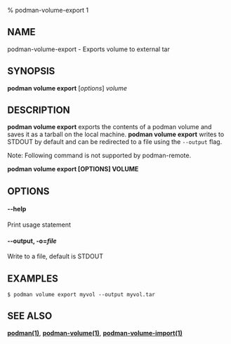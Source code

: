 % podman-volume-export 1

## NAME

podman\-volume\-export - Exports volume to external tar

## SYNOPSIS

**podman volume export** [*options*] _volume_

## DESCRIPTION

**podman volume export** exports the contents of a podman volume and saves it as a tarball
on the local machine. **podman volume export** writes to STDOUT by default and can be
redirected to a file using the `--output` flag.

Note: Following command is not supported by podman-remote.

**podman volume export [OPTIONS] VOLUME**

## OPTIONS

#### **--help**

Print usage statement

#### **--output**, **-o**=_file_

Write to a file, default is STDOUT

## EXAMPLES

```
$ podman volume export myvol --output myvol.tar

```

## SEE ALSO

**[podman(1)](podman.md)**, **[podman-volume(1)](podman-volume.md)**, **[podman-volume-import(1)](podman-volume-import.md)**
